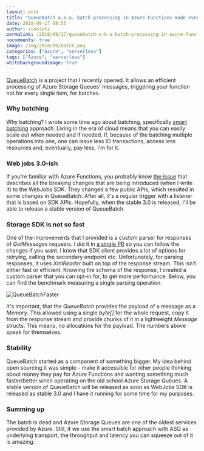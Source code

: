 ```yaml
---
layout: post
title: "QueueBatch a.k.a. batch processing in Azure Functions made even faster"
date: 2018-09-17 08:55
author: scooletz
permalink: /2018/09/17/queuebatch-a-k-a-batch-processing-in-azure-functions-made-even-faster/
nocomments: true
image: /img/2018/09/batch.png
categories: ["Azure", "serverless"]
tags: ["Azure", "serverless"]
whitebackgroundimage: true
---
```


[QueueBatch](https://github.com/Scooletz/QueueBatch) is a project that I recently opened. It allows an efficient processing of Azure Storage Queues' messages, triggering your function not for every single item, for batches.

### Why batching

Why batching? I wrote some time ago about batching, specifically [smart batching](http://blog.scooletz.com/2018/01/22/the-batch-is-dead-long-live-the-smart-batch/) approach. Living in the era of cloud means that you can easily scale out when needed and if needed. If, because of the batching multiple operations into one, one can issue less IO transactions, access less resources and, eventually, pay less, I'm for it.

### Web jobs 3.0-ish

If you're familiar with Azure Functions, you probably know [the issue](https://github.com/Azure/app-service-announcements/issues/129) that describes all the breaking changes that are being introduced (when I write it) to the WebJobs SDK. They changed a few public APIs, which resulted in some changes in QueueBatch. After all, it's a regular trigger with a listener that is based on SDK APIs. Hopefully, when the stable 3.0 is released, I'll be able to release a stable version of QueueBatch.

### Storage SDK is not so fast

One of the improvements that I provided is a custom parser for responses of *GetMessages* requests. I did it in [a single PR](https://github.com/Scooletz/QueueBatch/pull/2) so you can follow the changes if you want. I know that SDK client provides a lot of options for retrying, calling the secondary endpoint etc. Unfortunately, for parsing responses, it uses *XmlReader* built on top of the response stream. This isn't either fast or efficient. Knowing the schema of the response, I created a custom parser that you can opt-in for, to get more performance. Below, you can find the benchmark measuring a single parsing operation.

![QueueBatchFaster](/img/2018/09/queuebatchfaster.png)

It's important, that the *QueueBatch* provides the payload of a message as a *Memory<byte>*. This allowed using a single *byte[]* for the whole request, copy it from the response stream and provide chunks of it in a lightweight *Message* structs. This means, no allocations for the payload. The numbers above speak for themselves.

### Stability

QueueBatch started as a component of something bigger. My idea behind open sourcing it was simple - make it accessible for other people thinking about money they pay for Azure Functions and wanting something much faster/better when operating on the old school Azure Storage Queues. A stable version of QueueBatch will be released as soon as WebJobs SDK is released as stable 3.0 and I have it running for some time for my purposes.

### Summing up

The batch is dead and Azure Storage Queues are one of the oldest services provided by Azure. Still, if we use the smart batch approach with ASQ as underlying transport, the throughput and latency you can squeeze out of it is amazing.
